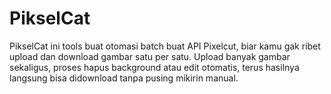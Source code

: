 # PikselCat
PikselCat ini tools buat otomasi batch buat API Pixelcut, biar kamu gak ribet upload dan download gambar satu per satu. Upload banyak gambar sekaligus, proses hapus background atau edit otomatis, terus hasilnya langsung bisa didownload tanpa pusing mikirin manual.
